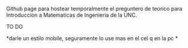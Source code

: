 
Github page para hostear temporalmente el preguntero de teorico para Introduccion a Matematicas de Ingenieria de la UNC.

TO DO 

*darle un estilo mobile, seguramente lo use mas en el cel q en la pc 
* 